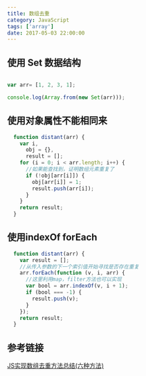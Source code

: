 ```yaml
---
title: 数组去重
category: JavaScript
tags: ['array']
date: 2017-05-03 22:00:00
---
```

## 使用 Set 数据结构
```js

var arr= [1, 2, 3, 1];

console.log(Array.from(new Set(arr)));

```

## 使用对象属性不能相同来
```js
  function distant(arr) {
    var i,
      obj = {},
      result = [];
    for (i = 0; i < arr.length; i++) {
      //如果能查找到，证明数组元素重复了
      if (!obj[arr[i]]) {
        obj[arr[i]] = 1;
        result.push(arr[i]);
      }
    }
    return result;
  }
```

## 使用indexOf forEach

```js
  function distant(arr) {
    var result = [];
    //从传入参数的下一个索引值开始寻找是否存在重复
    arr.forEach(function (v, i, arr) {
      //这里利用map，filter方法也可以实现
      var bool = arr.indexOf(v, i + 1);
      if (bool === -1) {
        result.push(v);
      }
    });
    return result;
  }
```

## 参考链接
[JS实现数组去重方法总结(六种方法)
](http://www.jb51.net/article/118657.htm)
